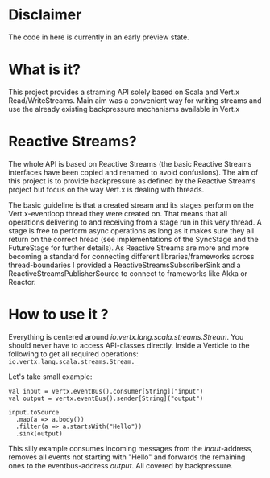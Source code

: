 Disclaimer
==========
The code in here is currently in an early preview state.

What is it?
===========
This project provides a straming API solely based on Scala and Vert.x Read/WriteStreams.
Main aim was a convenient way for writing streams and use the already existing backpressure mechanisms available in 
Vert.x

Reactive Streams?
=================
The whole API is based on Reactive Streams (the basic Reactive Streams interfaces have been copied and renamed to 
avoid confusions). The aim of this project is to provide backpressure as defined by the Reactive Streams project but 
focus on the way Vert.x is dealing with threads.

The basic guideline is that a created stream and its stages perform on the Vert.x-eventloop thread they were created on. 
That means that all operations delivering to and receiving from a stage run in this very thread. A stage is free to 
 perform async operations as long as it makes sure they all return on the correct hread (see implementations of the 
 SyncStage and the FutureStage for further details).
As Reactive Streams are more and more becoming a standard for connecting different libraries/frameworks across 
thread-boundaries I provided a ReactiveStreamsSubscriberSink and a ReactiveStreamsPublisherSource to connect to 
frameworks like Akka or Reactor.

How to use it ?
===============
Everything is centered around *io.vertx.lang.scala.streams.Stream*. You should never have to access API-classes directly.
Inside a Verticle to the following to get all required operations:
```io.vertx.lang.scala.streams.Stream._```

Let's take small example:
```
val input = vertx.eventBus().consumer[String]("input")
val output = vertx.eventBus().sender[String]("output")
  
input.toSource
  .map(a => a.body())
  .filter(a => a.startsWith("Hello"))
  .sink(output)
```
This silly example consumes incoming messages from the *inout*-address, removes all events not starting with "Hello" and
 forwards the remaining ones to the eventbus-address *output*. All covered by backpressure.
